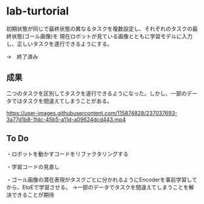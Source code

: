 # lab-turtorial

初期状態が同じで最終状態の異なるタスクを複数設定し、それぞれのタスクの最終状態(ゴール画像)を
現在ロボットが見ている画像とともに学習モデルに入力し、正しいタスクを遂行できるようにする。

->　終了済み

## 成果
二つのタスクを区別してタスクを遂行できるようになった。しかし、一部のデータではタスクを間違えてしまうことがある。


https://user-images.githubusercontent.com/115874828/237037693-3a77d1b8-1fdc-45b5-a11d-a09624dcd443.mp4



## To Do

・ロボットを動かすコードをリファクタリングする

・学習コードの見直し

・ゴール画像の潜在表現がタスクごとに分かれるようにEncoderを事前学習してから、EtoEで学習させる。
→一部のデータでタスクを間違えてしまうことを解決できることが期待
